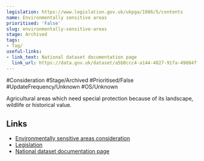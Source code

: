```yaml
---
legislation: https://www.legislation.gov.uk/ukpga/1986/5/contents
name: Environmentally sensitive areas
prioritised: 'False'
slug: environmentally-sensitive-areas
stage: Archived
tags:
- Tag/
useful-links:
- link_text: National dataset documentation page
  link_url: https://data.gov.uk/dataset/a5b0ccc4-a144-4027-91fa-49084ff07da2/environmentally-sensitive-areas-england
---
```


#Consideration #Stage/Archived #Prioritised/False #UpdateFrequency/Unknown #OS/Unknown

Agricultural areas which need special protection because of its landscape, wildlife or historical value. 

## Links

* [Environmentally sensitive areas consideration](https://design.planning.data.gov.uk/planning-consideration/environmentally-sensitive-areas)
* [Legislation](https://www.legislation.gov.uk/ukpga/1986/5/contents)
* [National dataset documentation page](https://data.gov.uk/dataset/a5b0ccc4-a144-4027-91fa-49084ff07da2/environmentally-sensitive-areas-england)